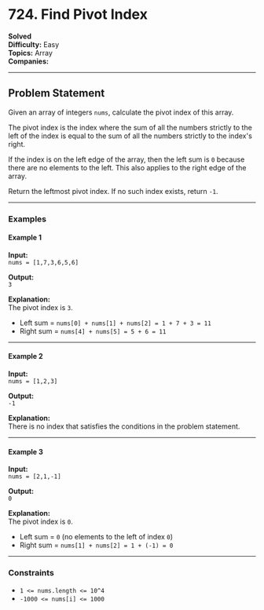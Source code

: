 # 724. Find Pivot Index

**Solved**  
**Difficulty:** Easy  
**Topics:** Array  
**Companies:**  

---

## Problem Statement

Given an array of integers `nums`, calculate the pivot index of this array.

The pivot index is the index where the sum of all the numbers strictly to the left of the index is equal to the sum of all the numbers strictly to the index's right.

If the index is on the left edge of the array, then the left sum is `0` because there are no elements to the left. This also applies to the right edge of the array.

Return the leftmost pivot index. If no such index exists, return `-1`.

---

### Examples

#### Example 1
**Input:**  
`nums = [1,7,3,6,5,6]`  

**Output:**  
`3`  

**Explanation:**  
The pivot index is `3`.  
- Left sum = `nums[0] + nums[1] + nums[2] = 1 + 7 + 3 = 11`  
- Right sum = `nums[4] + nums[5] = 5 + 6 = 11`  

---

#### Example 2
**Input:**  
`nums = [1,2,3]`  

**Output:**  
`-1`  

**Explanation:**  
There is no index that satisfies the conditions in the problem statement.

---

#### Example 3
**Input:**  
`nums = [2,1,-1]`  

**Output:**  
`0`  

**Explanation:**  
The pivot index is `0`.  
- Left sum = `0` (no elements to the left of index `0`)  
- Right sum = `nums[1] + nums[2] = 1 + (-1) = 0`  

---

### Constraints
- `1 <= nums.length <= 10^4`  
- `-1000 <= nums[i] <= 1000`  
